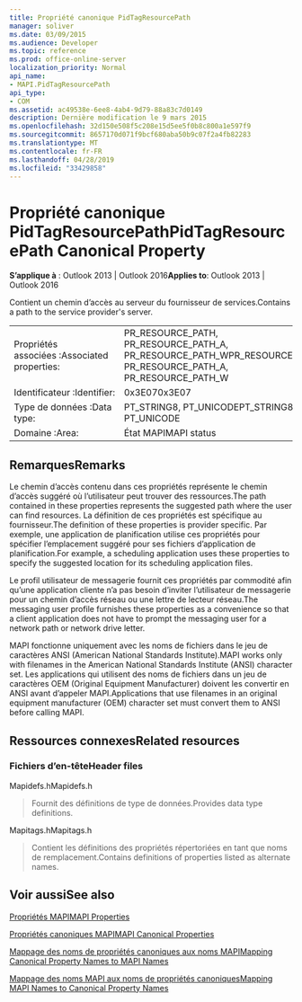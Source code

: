 ```yaml
---
title: Propriété canonique PidTagResourcePath
manager: soliver
ms.date: 03/09/2015
ms.audience: Developer
ms.topic: reference
ms.prod: office-online-server
localization_priority: Normal
api_name:
- MAPI.PidTagResourcePath
api_type:
- COM
ms.assetid: ac49538e-6ee8-4ab4-9d79-88a83c7d0149
description: Dernière modification le 9 mars 2015
ms.openlocfilehash: 32d150e508f5c208e15d5ee5f0b8c800a1e597f9
ms.sourcegitcommit: 8657170d071f9bcf680aba50b9c07f2a4fb82283
ms.translationtype: MT
ms.contentlocale: fr-FR
ms.lasthandoff: 04/28/2019
ms.locfileid: "33429858"
---
```

# <a name="pidtagresourcepath-canonical-property"></a><span data-ttu-id="33a36-103">Propriété canonique PidTagResourcePath</span><span class="sxs-lookup"><span data-stu-id="33a36-103">PidTagResourcePath Canonical Property</span></span>

  
  
<span data-ttu-id="33a36-104">**S’applique à** : Outlook 2013 | Outlook 2016</span><span class="sxs-lookup"><span data-stu-id="33a36-104">**Applies to**: Outlook 2013 | Outlook 2016</span></span> 
  
<span data-ttu-id="33a36-105">Contient un chemin d’accès au serveur du fournisseur de services.</span><span class="sxs-lookup"><span data-stu-id="33a36-105">Contains a path to the service provider's server.</span></span>
  
|||
|:-----|:-----|
|<span data-ttu-id="33a36-106">Propriétés associées :</span><span class="sxs-lookup"><span data-stu-id="33a36-106">Associated properties:</span></span>  <br/> |<span data-ttu-id="33a36-107">PR_RESOURCE_PATH, PR_RESOURCE_PATH_A, PR_RESOURCE_PATH_W</span><span class="sxs-lookup"><span data-stu-id="33a36-107">PR_RESOURCE_PATH, PR_RESOURCE_PATH_A, PR_RESOURCE_PATH_W</span></span>  <br/> |
|<span data-ttu-id="33a36-108">Identificateur :</span><span class="sxs-lookup"><span data-stu-id="33a36-108">Identifier:</span></span>  <br/> |<span data-ttu-id="33a36-109">0x3E07</span><span class="sxs-lookup"><span data-stu-id="33a36-109">0x3E07</span></span>  <br/> |
|<span data-ttu-id="33a36-110">Type de données :</span><span class="sxs-lookup"><span data-stu-id="33a36-110">Data type:</span></span>  <br/> |<span data-ttu-id="33a36-111">PT_STRING8, PT_UNICODE</span><span class="sxs-lookup"><span data-stu-id="33a36-111">PT_STRING8, PT_UNICODE</span></span>  <br/> |
|<span data-ttu-id="33a36-112">Domaine :</span><span class="sxs-lookup"><span data-stu-id="33a36-112">Area:</span></span>  <br/> |<span data-ttu-id="33a36-113">État MAPI</span><span class="sxs-lookup"><span data-stu-id="33a36-113">MAPI status</span></span>  <br/> |
   
## <a name="remarks"></a><span data-ttu-id="33a36-114">Remarques</span><span class="sxs-lookup"><span data-stu-id="33a36-114">Remarks</span></span>

<span data-ttu-id="33a36-115">Le chemin d’accès contenu dans ces propriétés représente le chemin d’accès suggéré où l’utilisateur peut trouver des ressources.</span><span class="sxs-lookup"><span data-stu-id="33a36-115">The path contained in these properties represents the suggested path where the user can find resources.</span></span> <span data-ttu-id="33a36-116">La définition de ces propriétés est spécifique au fournisseur.</span><span class="sxs-lookup"><span data-stu-id="33a36-116">The definition of these properties is provider specific.</span></span> <span data-ttu-id="33a36-117">Par exemple, une application de planification utilise ces propriétés pour spécifier l’emplacement suggéré pour ses fichiers d’application de planification.</span><span class="sxs-lookup"><span data-stu-id="33a36-117">For example, a scheduling application uses these properties to specify the suggested location for its scheduling application files.</span></span>
  
<span data-ttu-id="33a36-118">Le profil utilisateur de messagerie fournit ces propriétés par commodité afin qu’une application cliente n’a pas besoin d’inviter l’utilisateur de messagerie pour un chemin d’accès réseau ou une lettre de lecteur réseau.</span><span class="sxs-lookup"><span data-stu-id="33a36-118">The messaging user profile furnishes these properties as a convenience so that a client application does not have to prompt the messaging user for a network path or network drive letter.</span></span>
  
<span data-ttu-id="33a36-119">MAPI fonctionne uniquement avec les noms de fichiers dans le jeu de caractères ANSI (American National Standards Institute).</span><span class="sxs-lookup"><span data-stu-id="33a36-119">MAPI works only with filenames in the American National Standards Institute (ANSI) character set.</span></span> <span data-ttu-id="33a36-120">Les applications qui utilisent des noms de fichiers dans un jeu de caractères OEM (Original Equipment Manufacturer) doivent les convertir en ANSI avant d’appeler MAPI.</span><span class="sxs-lookup"><span data-stu-id="33a36-120">Applications that use filenames in an original equipment manufacturer (OEM) character set must convert them to ANSI before calling MAPI.</span></span>
  
## <a name="related-resources"></a><span data-ttu-id="33a36-121">Ressources connexes</span><span class="sxs-lookup"><span data-stu-id="33a36-121">Related resources</span></span>

### <a name="header-files"></a><span data-ttu-id="33a36-122">Fichiers d’en-tête</span><span class="sxs-lookup"><span data-stu-id="33a36-122">Header files</span></span>

<span data-ttu-id="33a36-123">Mapidefs.h</span><span class="sxs-lookup"><span data-stu-id="33a36-123">Mapidefs.h</span></span>
  
> <span data-ttu-id="33a36-124">Fournit des définitions de type de données.</span><span class="sxs-lookup"><span data-stu-id="33a36-124">Provides data type definitions.</span></span>
    
<span data-ttu-id="33a36-125">Mapitags.h</span><span class="sxs-lookup"><span data-stu-id="33a36-125">Mapitags.h</span></span>
  
> <span data-ttu-id="33a36-126">Contient les définitions des propriétés répertoriées en tant que noms de remplacement.</span><span class="sxs-lookup"><span data-stu-id="33a36-126">Contains definitions of properties listed as alternate names.</span></span>
    
## <a name="see-also"></a><span data-ttu-id="33a36-127">Voir aussi</span><span class="sxs-lookup"><span data-stu-id="33a36-127">See also</span></span>



[<span data-ttu-id="33a36-128">Propriétés MAPI</span><span class="sxs-lookup"><span data-stu-id="33a36-128">MAPI Properties</span></span>](mapi-properties.md)
  
[<span data-ttu-id="33a36-129">Propriétés canoniques MAPI</span><span class="sxs-lookup"><span data-stu-id="33a36-129">MAPI Canonical Properties</span></span>](mapi-canonical-properties.md)
  
[<span data-ttu-id="33a36-130">Mappage des noms de propriétés canoniques aux noms MAPI</span><span class="sxs-lookup"><span data-stu-id="33a36-130">Mapping Canonical Property Names to MAPI Names</span></span>](mapping-canonical-property-names-to-mapi-names.md)
  
[<span data-ttu-id="33a36-131">Mappage des noms MAPI aux noms de propriétés canoniques</span><span class="sxs-lookup"><span data-stu-id="33a36-131">Mapping MAPI Names to Canonical Property Names</span></span>](mapping-mapi-names-to-canonical-property-names.md)


